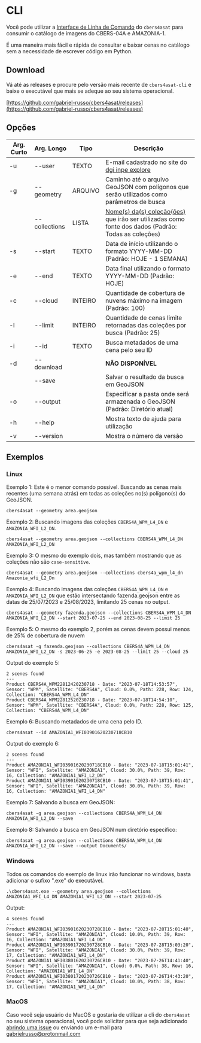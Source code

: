 # CLI

Você pode utilizar a [Interface de Linha de Comando](https://www.alura.com.br/artigos/cli-interface-linha-comandos) do `cbers4asat` para
consumir o catálogo de imagens do CBERS-04A e AMAZONIA-1.

É uma maneira mais fácil e rápida de consultar e baixar cenas no catálogo sem a necessidade de escrever código em Python.

## Download

Vá até as releases e procure pelo versão mais recente de `cbers4asat-cli` e baixe o executável que mais se adeque ao seu sistema operacional.

[https://github.com/gabriel-russo/cbers4asat/releases](https://github.com/gabriel-russo/cbers4asat/releases)

## Opções

| Arg. Curto | Arg. Longo    | Tipo    | Descrição                                                                                                                                                                                   |
|------------|---------------|---------|---------------------------------------------------------------------------------------------------------------------------------------------------------------------------------------------|
| -u         | --user        | TEXTO   | E-mail cadastrado no site do [dgi inpe explore](http://www.dgi.inpe.br/catalogo/explore)                                                                                                    |
| -g         | --geometry    | ARQUIVO | Caminho até o arquivo GeoJSON com polígonos que serão utilizados como parâmetros de busca                                                                                                   |
|            | --collections | LISTA   | [Nome\(s\) da\(s\) coleção\(ões\)](https://cbers4asat.readthedocs.io/pt_BR/latest/quickstart/#colecoes-de-imagens) que irão ser utilizadas como fonte dos dados (Padrão: Todas as coleções) |
| -s         | --start       | TEXTO   | Data de início utilizando o formato YYYY-MM-DD (Padrão: HOJE - 1 SEMANA)                                                                                                                    |
| -e         | --end         | TEXTO   | Data final utilizando o formato YYYY-MM-DD (Padrão: HOJE)                                                                                                                                   |
| -c         | --cloud       | INTEIRO | Quantidade de cobertura de nuvens máximo na imagem  (Padrão: 100)                                                                                                                           |
| -l         | --limit       | INTEIRO | Quantidade de cenas limite retornadas das coleções por busca  (Padrão: 25)                                                                                                                  |
| -i         | --id          | TEXTO   | Busca metadados de uma cena pelo seu ID                                                                                                                                                     |
| -d         | --download    |         | **NÃO DISPONÍVEL**                                                                                                                                                                          |
|            | --save        |         | Salvar o resultado da busca em GeoJSON                                                                                                                                                      |
| -o         | --output      |         | Especificar a pasta onde será armazenada o GeoJSON (Padrão: Diretório atual)                                                                                                                |
| -h         | --help        |         | Mostra texto de ajuda para utilização                                                                                                                                                       |
| -v         | --version     |         | Mostra o número da versão                                                                                                                                                                   |


## Exemplos

### Linux

Exemplo 1: Este é o menor comando possível. Buscando as cenas mais recentes (uma semana atrás) em todas as 
coleções no(s) polígono(s) do GeoJSON.
```commandline
cbers4asat --geometry area.geojson
```

Exemplo 2: Buscando imagens das coleções `CBERS4A_WPM_L4_DN` e `AMAZONIA_WFI_L2_DN`.
```commandline
cbers4asat --geometry area.geojson --collections CBERS4A_WPM_L4_DN AMAZONIA_WFI_L2_DN
```

Exemplo 3: O mesmo do exemplo dois, mas também mostrando que as coleções não são `case-sensitive`.
```commandline
cbers4asat --geometry area.geojson --collections cbers4a_wpm_l4_dn Amazonia_wfi_L2_Dn
```

Exemplo 4: Buscando imagens das coleções `CBERS4A_WPM_L4_DN` e `AMAZONIA_WFI_L2_DN` que estão intersectando 
fazenda.geojson entre as datas de 25/07/2023 e 25/08/2023, limitando 25 cenas no output.
```commandline
cbers4asat --geometry fazenda.geojson --collections CBERS4A_WPM_L4_DN AMAZONIA_WFI_L2_DN --start 2023-07-25 --end 2023-08-25 --limit 25
```

Exemplo 5: O mesmo do exemplo 2, porém as cenas devem possui menos de 25% de cobertura de nuvem
```commandline
cbers4asat -g fazenda.geojson --collections CBERS4A_WPM_L4_DN AMAZONIA_WFI_L2_DN -s 2023-06-25 -e 2023-08-25 --limit 25 --cloud 25
```

Output do exemplo 5:
```
2 scenes found
---
Product CBERS4A_WPM22812420230718 - Date: "2023-07-18T14:53:57", Sensor: "WPM", Satellite: "CBERS4A", Cloud: 0.0%, Path: 228, Row: 124, Collection: "CBERS4A_WPM_L4_DN"
Product CBERS4A_WPM22812520230718 - Date: "2023-07-18T14:54:10", Sensor: "WPM", Satellite: "CBERS4A", Cloud: 0.0%, Path: 228, Row: 125, Collection: "CBERS4A_WPM_L4_DN"
```

Exemplo 6: Buscando metadados de uma cena pelo ID.
```commandline
cbers4asat --id AMAZONIA1_WFI03901620230718CB10
```

Output do exemplo 6:
```
2 scenes found
---
Product AMAZONIA1_WFI03901620230718CB10 - Date: "2023-07-18T15:01:41", Sensor: "WFI", Satellite: "AMAZONIA1", Cloud: 30.0%, Path: 39, Row: 16, Collection: "AMAZONIA1_WFI_L2_DN"
Product AMAZONIA1_WFI03901620230718CB10 - Date: "2023-07-18T15:01:41", Sensor: "WFI", Satellite: "AMAZONIA1", Cloud: 30.0%, Path: 39, Row: 16, Collection: "AMAZONIA1_WFI_L4_DN"
```

Exemplo 7: Salvando a busca em GeoJSON:
```commandline
cbers4asat -g area.geojson --collections CBERS4A_WPM_L4_DN AMAZONIA_WFI_L2_DN --save
```

Exemplo 8: Salvando a busca em GeoJSON num diretório específico:
```commandline
cbers4asat -g area.geojson --collections CBERS4A_WPM_L4_DN AMAZONIA_WFI_L2_DN --save --output Documents/
```

### Windows

Todos os comandos do exemplo de linux irão funcionar no windows, basta adicionar o sufixo ".exe" do executável.

```commandline
.\cbers4asat.exe --geometry area.geojson --collections AMAZONIA1_WFI_L4_DN AMAZONIA1_WFI_L2_DN --start 2023-07-25
```

Output:
```
4 scenes found
---
Product AMAZONIA1_WFI03901620230728CB10 - Date: "2023-07-28T15:01:40", Sensor: "WFI", Satellite: "AMAZONIA1", Cloud: 10.0%, Path: 39, Row: 16, Collection: "AMAZONIA1_WFI_L4_DN"
Product AMAZONIA1_WFI03901720230728CB10 - Date: "2023-07-28T15:03:20", Sensor: "WFI", Satellite: "AMAZONIA1", Cloud: 30.0%, Path: 39, Row: 17, Collection: "AMAZONIA1_WFI_L4_DN"
Product AMAZONIA1_WFI03801620230726CB10 - Date: "2023-07-26T14:41:40", Sensor: "WFI", Satellite: "AMAZONIA1", Cloud: 0.0%, Path: 38, Row: 16, Collection: "AMAZONIA1_WFI_L4_DN"
Product AMAZONIA1_WFI03801720230726CB10 - Date: "2023-07-26T14:43:20", Sensor: "WFI", Satellite: "AMAZONIA1", Cloud: 10.0%, Path: 38, Row: 17, Collection: "AMAZONIA1_WFI_L4_DN"
```

### MacOS

Caso você seja usuário de MacOS e gostaria de utilizar a cli do `cbers4asat` no seu sistema operacional, você pode
solicitar para que seja adicionado [abrindo uma issue](https://github.com/gabriel-russo/cbers4asat/issues) ou enviando um 
e-mail para [gabrielrusso@protonmail.com](mailto:gabrielrusso@protonmail.com)

